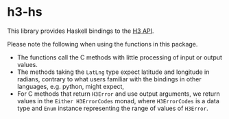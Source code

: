 # h3-hs

This library provides Haskell bindings to the [H3 API](https://h3geo.org/docs/api/indexing).  

Please note the following when using the functions in this package.  
* The functions call the C methods with little processing of input or output values. 
* The methods taking the `LatLng` type expect latitude and longitude in radians, contrary to 
  what users familiar with the bindings in other languages, e.g. python, might expect, 
* For C methods that return `H3Error` and use output arguments, we return values in the `Either H3ErrorCodes` 
  monad, where `H3ErrorCodes` is a data type and `Enum` instance representing the range of values of `H3Error`.

